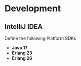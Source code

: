 # Development

## IntelliJ IDEA

Define the following Platform SDKs
- __Java 17__ 
- __Erlang 23__
- __Erlang 26__


